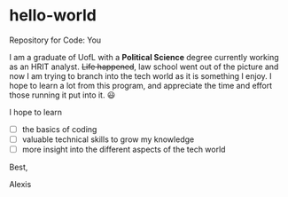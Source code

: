 
# hello-world

Repository for Code: You

I am a graduate of UofL with a **Political Science** degree currently working as an HRIT analyst. ~~Life happened~~, law school went out of the picture and now I am trying to branch into the tech world as it is something I enjoy. I hope to learn a lot from this program, and appreciate the time and effort those running it put into it. :smiley: 

I hope to learn 
- [ ] the basics of coding
- [ ] valuable technical skills to grow my knowledge
- [ ] more insight into the different aspects of the tech world

Best,

Alexis 
